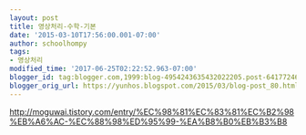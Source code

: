```yaml
---
layout: post
title: 영상처리-수학-기본
date: '2015-03-10T17:56:00.001-07:00'
author: schoolhompy
tags:
- 영상처리
modified_time: '2017-06-25T02:22:52.963-07:00'
blogger_id: tag:blogger.com,1999:blog-4954243635432022205.post-641772466482886598
blogger_orig_url: https://yunhos.blogspot.com/2015/03/blog-post_80.html
---
```


http://moguwai.tistory.com/entry/%EC%98%81%EC%83%81%EC%B2%98%EB%A6%AC-%EC%88%98%ED%95%99-%EA%B8%B0%EB%B3%B8